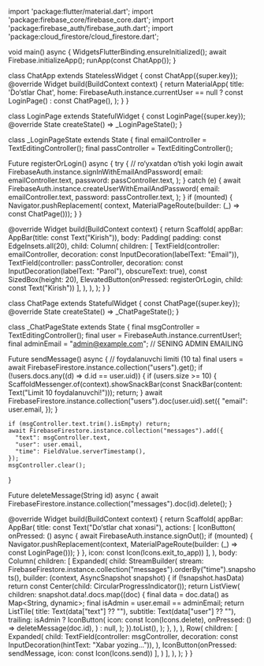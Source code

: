 import 'package:flutter/material.dart';
import 'package:firebase_core/firebase_core.dart';
import 'package:firebase_auth/firebase_auth.dart';
import 'package:cloud_firestore/cloud_firestore.dart';

void main() async {
  WidgetsFlutterBinding.ensureInitialized();
  await Firebase.initializeApp();
  runApp(const ChatApp());
}

class ChatApp extends StatelessWidget {
  const ChatApp({super.key});
  @override
  Widget build(BuildContext context) {
    return MaterialApp(
      title: 'Do‘stlar Chat',
      home: FirebaseAuth.instance.currentUser == null
          ? const LoginPage()
          : const ChatPage(),
    );
  }
}

class LoginPage extends StatefulWidget {
  const LoginPage({super.key});
  @override
  State<LoginPage> createState() => _LoginPageState();
}

class _LoginPageState extends State<LoginPage> {
  final emailController = TextEditingController();
  final passController = TextEditingController();

  Future<void> registerOrLogin() async {
    try {
      // ro‘yxatdan o‘tish yoki login
      await FirebaseAuth.instance.signInWithEmailAndPassword(
        email: emailController.text,
        password: passController.text,
      );
    } catch (e) {
      await FirebaseAuth.instance.createUserWithEmailAndPassword(
        email: emailController.text,
        password: passController.text,
      );
    }
    if (mounted) {
      Navigator.pushReplacement(
          context, MaterialPageRoute(builder: (_) => const ChatPage()));
    }
  }

  @override
  Widget build(BuildContext context) {
    return Scaffold(
      appBar: AppBar(title: const Text("Kirish")),
      body: Padding(
        padding: const EdgeInsets.all(20),
        child: Column(
          children: [
            TextField(controller: emailController, decoration: const InputDecoration(labelText: "Email")),
            TextField(controller: passController, decoration: const InputDecoration(labelText: "Parol"), obscureText: true),
            const SizedBox(height: 20),
            ElevatedButton(onPressed: registerOrLogin, child: const Text("Kirish"))
          ],
        ),
      ),
    );
  }
}

class ChatPage extends StatefulWidget {
  const ChatPage({super.key});
  @override
  State<ChatPage> createState() => _ChatPageState();
}

class _ChatPageState extends State<ChatPage> {
  final msgController = TextEditingController();
  final user = FirebaseAuth.instance.currentUser!;
  final adminEmail = "admin@example.com"; // SENING ADMIN EMAILING

  Future<void> sendMessage() async {
    // foydalanuvchi limiti (10 ta)
    final users = await FirebaseFirestore.instance.collection("users").get();
    if (!users.docs.any((d) => d.id == user.uid)) {
      if (users.size >= 10) {
        ScaffoldMessenger.of(context).showSnackBar(const SnackBar(content: Text("Limit 10 foydalanuvchi!")));
        return;
      }
      await FirebaseFirestore.instance.collection("users").doc(user.uid).set({
        "email": user.email,
      });
    }

    if (msgController.text.trim().isEmpty) return;
    await FirebaseFirestore.instance.collection("messages").add({
      "text": msgController.text,
      "user": user.email,
      "time": FieldValue.serverTimestamp(),
    });
    msgController.clear();
  }

  Future<void> deleteMessage(String id) async {
    await FirebaseFirestore.instance.collection("messages").doc(id).delete();
  }

  @override
  Widget build(BuildContext context) {
    return Scaffold(
      appBar: AppBar(
        title: const Text("Do‘stlar chat xonasi"),
        actions: [
          IconButton(
              onPressed: () async {
                await FirebaseAuth.instance.signOut();
                if (mounted) {
                  Navigator.pushReplacement(context, MaterialPageRoute(builder: (_) => const LoginPage()));
                }
              },
              icon: const Icon(Icons.exit_to_app))
        ],
      ),
      body: Column(
        children: [
          Expanded(
            child: StreamBuilder(
              stream: FirebaseFirestore.instance.collection("messages").orderBy("time").snapshots(),
              builder: (context, AsyncSnapshot<QuerySnapshot> snapshot) {
                if (!snapshot.hasData) return const Center(child: CircularProgressIndicator());
                return ListView(
                  children: snapshot.data!.docs.map((doc) {
                    final data = doc.data() as Map<String, dynamic>;
                    final isAdmin = user.email == adminEmail;
                    return ListTile(
                      title: Text(data["text"] ?? ""),
                      subtitle: Text(data["user"] ?? ""),
                      trailing: isAdmin
                          ? IconButton(
                              icon: const Icon(Icons.delete),
                              onPressed: () => deleteMessage(doc.id),
                            )
                          : null,
                    );
                  }).toList(),
                );
              },
            ),
          ),
          Row(
            children: [
              Expanded(
                child: TextField(controller: msgController, decoration: const InputDecoration(hintText: "Xabar yozing...")),
              ),
              IconButton(onPressed: sendMessage, icon: const Icon(Icons.send))
            ],
          )
        ],
      ),
    );
  }
}
